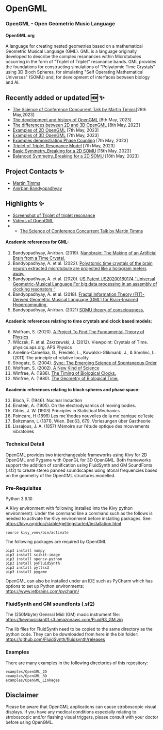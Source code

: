 # OpenGML
### OpenGML - Open Geometric Music Language
#### OpenGML.org

A language for creating nested geometries based on a mathematical Geometric Musical Language (GML). GML is a language 
originally developed to describe the complex resonances within Microtubules occurring in the form of 
"Triplet of Triplet" resonance bands. GML provides the foundations for constructing simulations of 
"Polyatomic Time Crystals" using 3D Bloch Spheres, for simulating "Self Operating Mathematical Universes" 
(SOMU) and, for development of interfaces between biology and AI.

## Recently added or updated 🆕 ✨
- [The Science of Conference Concurrent Talk by Martin Timms](docs/TSC_Talk)[28th May,2023]
- [The development and history of OpenGML](docs/Development_History.md) [8th May, 2023]
- [The differences between 2D and 3D OpenGML](docs/Differences_2D_and_3D_OpenGML.md) [8th May, 2023]
- [Examples of 2D OpenGML](examples/OpenGML_2D) [7th May, 2023]
- [Examples of 3D OpenGML](examples/OpenGML_3D) [7th May, 2023]
- [Examples demonstrating Phase Coupling](examples/OpenGML_Linkages) [7th May, 2023]
- [Triplet of Triplet Resonance Model](examples/OpenGML_3D/3D_Triplet_of_Triplet.py) [7th May, 2023]
- [Basic Symmetry_Breaking for a 2D SOMU](examples/OpenGML_Linkages/Symmetry_Breaking.py) [15th May, 2023]
- [Balanced Symmetry_Breaking for a 2D SOMU](examples/OpenGML_Linkages/Balanced_Symmetry.py) [16th May, 2023]


## Project Contacts ✨
- [Martin Timms](https://linkedin.com/in/martin-timms-6a135282)
- [Anirban Bandyopadhyay](https://www.linkedin.com/in/anirbanbandyopadhyay)

## Highlights ✨
- [Screenshot of Triplet of triplet resonance](screenshots/Triplet_of_Triplet_OpenGML.jpg)
- [Videos of OpenGML](https://www.youtube.com/playlist?list=PLDK0CIWefiIIk_LC1tAPf3LZdCUjGhIK3)
- - [The Science of Conference Concurrent Talk by Martin Timms](docs/TSC_Talk)


#### Academic references for GML:

1. Bandyopadhyay, Anirban. (2019). [Nanobrain: The Making of an Artificial Brain from a Time Crystal.](https://www.taylorfrancis.com/books/mono/10.1201/9780429107771/nanobrain-anirban-bandyopadhyay)
2. Bandyopadhyay, A. et al. (2022). [Polyatomic time crystals of the brain neuron extracted microtubule are projected like a hologram meters away.](https://pubs.aip.org/aip/jap/article/132/19/194401/2837827/Polyatomic-time-crystals-of-the-brain-neuron?s=09) 
3. Bandyopadhyay, A. et al. (2020). [US Patent US20200160174 “Universal Geometric-Musical Language For big data processing in an assembly of clocking resonators “](https://uspto.report/patent/app/20200160174) 
4. Bandyopadhyay, A. et al.  (2018). [Fractal Information Theory (FIT)-Derived Geometric Musical Language (GML) for Brain-Inspired Hypercomputing.](https://link.springer.com/chapter/10.1007/978-981-10-5699-4_33)
5. Bandyopadhyay, Anirban. (2021) [SOMU theory of consciousness.](https://nanobraintech.com/2021/05/06/somu-theory-of-consciousness/)

#### Academic references relating to time crystals and clock based models:

6. Wolfram, S. (2020). [A Project To Find The Fundamental Theory of Physics](https://www.wolfram-media.com/products/a-project-to-find-the-fundamental-theory-of-physics/)
7. Wilczek, F. et al. Zakrzewski, J. (2012). Viewpoint: Crystals of Time. physics.aps.org. APS Physics 
8. Amelino-Cameliaa, G., Freidelc, L., Kowalski-Glikmanb, J., & Smolinc, L. (2011) The principle of relative locality 
9. Strogatz, S. (2004). [Sync: The Emerging Science of Spontaneous Order](https://www.stevenstrogatz.com/books/sync-the-emerging-science-of-spontaneous-order)
10. Wolfram, S. (2002). [A New Kind of Science](https://www.wolframscience.com/nks/)
11. Winfree, A. (1986). [The Timing of Biological Clocks.](https://openlibrary.org/books/OL2722076M/The_timing_of_biological_clocks) 
12. Winfree, A. (1980). [The Geometry of Biological Time.](https://openlibrary.org/works/OL4448379W/The_geometry_of_biological_time?edition=key%3A/books/OL1857963M)

#### Academic references relating to bloch spheres and phase space:
13. Bloch, F. (1946). Nuclear Induction
14. Einstein, A. (1905). On the electrodynamics of moving bodies. 
15. Gibbs, J. W. (1903) Principles in Statistical Mechanics 
16. Poincare, H (1899) Les me´thodes nouvelles de la me´canique ce´leste 
17. Boltzmann, L (1871), Wien. Ber.63, 679, Vorlesungen über Gastheorie 
18. Lissajous, J. A. (1857) Mémoire sur l'étude optique des mouvements vibratoires

### Technical Detail
OpenGML provides two interchangeable frameworks using Kivy for 2D OpenGML and Pygame with OpenGL for 3D OpenGML.
Both frameworks support the addition of sonification using FluidSynth and GM SoundFonts (.sf2) to create stereo panned
soundscapes using atonal frequencies based on the geometry of the OpenGML structures modelled.

### Pre-Requisites
Python 3.9.10

A Kivy environment with following installed into the Kivy python environment):
Under the command line a command such as the follows is needed to activate the Kivy environment before
installing packages. See: https://kivy.org/doc/stable/gettingstarted/installation.html
```python:
source kivy_venv/bin/activate
```

The following packages are required by OpenGML
```python:
pip3 install numpy
pip3 install scikit-image
pip3 install opencv-python
pip3 install pyFluidSynth
pip3 install pyttsx3
pip3 install pygame
```
OpenGML can also be installed under an IDE such as PyCharm which has options to set up Python environments: 
https://www.jetbrains.com/pycharm/


### FluidSynth and GM soundfonts (.sf2)
The (250Mbyte) General Midi (GM) music instrument file:
https://keymusician01.s3.amazonaws.com/FluidR3_GM.zip

The lib files for FluidSynth need to be copied to the same directory as the python code. They can be downloaded from here in the bin folder:
https://github.com/FluidSynth/fluidsynth/releases

### Examples
There are many examples in the following directories of this repository:
```python:
examples/OpenGML_2D
examples/OpenGML_3D
examples/OpenGML_Linkages
```


## Disclaimer
Please be aware that OpenGML applications can cause stroboscopic visual displays. 
If you have any medical conditions especially relating to stroboscopic and/or flashing visual triggers, 
please consult with your doctor before using OpenGML.


